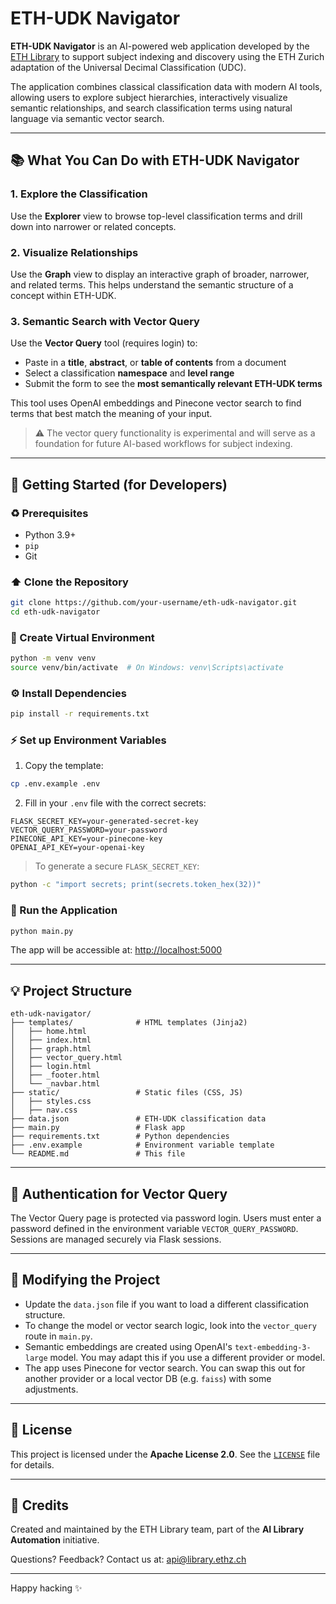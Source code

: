 # ETH-UDK Navigator

**ETH-UDK Navigator** is an AI-powered web application developed by the [ETH Library](https://library.ethz.ch) to support subject indexing and discovery using the ETH Zurich adaptation of the Universal Decimal Classification (UDC).

The application combines classical classification data with modern AI tools, allowing users to explore subject hierarchies, interactively visualize semantic relationships, and search classification terms using natural language via semantic vector search.

---

## 📚 What You Can Do with ETH-UDK Navigator

### 1. **Explore the Classification**
Use the **Explorer** view to browse top-level classification terms and drill down into narrower or related concepts.

### 2. **Visualize Relationships**
Use the **Graph** view to display an interactive graph of broader, narrower, and related terms. This helps understand the semantic structure of a concept within ETH-UDK.

### 3. **Semantic Search with Vector Query**
Use the **Vector Query** tool (requires login) to:
- Paste in a **title**, **abstract**, or **table of contents** from a document
- Select a classification **namespace** and **level range**
- Submit the form to see the **most semantically relevant ETH-UDK terms**

This tool uses OpenAI embeddings and Pinecone vector search to find terms that best match the meaning of your input.

> ⚠️ The vector query functionality is experimental and will serve as a foundation for future AI-based workflows for subject indexing.

---

## 🤖 Getting Started (for Developers)

### ♻️ Prerequisites
- Python 3.9+
- `pip`
- Git

### ⬆️ Clone the Repository
```bash
git clone https://github.com/your-username/eth-udk-navigator.git
cd eth-udk-navigator
```

### 👤 Create Virtual Environment
```bash
python -m venv venv
source venv/bin/activate  # On Windows: venv\Scripts\activate
```

### ⚙️ Install Dependencies
```bash
pip install -r requirements.txt
```

### ⚡ Set up Environment Variables
1. Copy the template:
```bash
cp .env.example .env
```
2. Fill in your `.env` file with the correct secrets:
```
FLASK_SECRET_KEY=your-generated-secret-key
VECTOR_QUERY_PASSWORD=your-password
PINECONE_API_KEY=your-pinecone-key
OPENAI_API_KEY=your-openai-key
```

> To generate a secure `FLASK_SECRET_KEY`:
```bash
python -c "import secrets; print(secrets.token_hex(32))"
```

### 🚀 Run the Application
```bash
python main.py
```
The app will be accessible at: [http://localhost:5000](http://localhost:5000)

---

## 💡 Project Structure
```
eth-udk-navigator/
├── templates/              # HTML templates (Jinja2)
│   ├── home.html
│   ├── index.html
│   ├── graph.html
│   ├── vector_query.html
│   ├── login.html
│   ├── _footer.html
│   └── _navbar.html
├── static/                 # Static files (CSS, JS)
│   ├── styles.css
│   ├── nav.css
├── data.json               # ETH-UDK classification data
├── main.py                 # Flask app
├── requirements.txt        # Python dependencies
├── .env.example            # Environment variable template
└── README.md               # This file
```

---

## 🚪 Authentication for Vector Query
The Vector Query page is protected via password login. Users must enter a password defined in the environment variable `VECTOR_QUERY_PASSWORD`. Sessions are managed securely via Flask sessions.

---

## 🚀 Modifying the Project
- Update the `data.json` file if you want to load a different classification structure.
- To change the model or vector search logic, look into the `vector_query` route in `main.py`.
- Semantic embeddings are created using OpenAI's `text-embedding-3-large` model. You may adapt this if you use a different provider or model.
- The app uses Pinecone for vector search. You can swap this out for another provider or a local vector DB (e.g. `faiss`) with some adjustments.

---

## 📄 License
This project is licensed under the **Apache License 2.0**. See the [`LICENSE`](LICENSE) file for details.

---

## 🤝 Credits
Created and maintained by the ETH Library team, part of the **AI Library Automation** initiative.

Questions? Feedback? Contact us at: [api@library.ethz.ch](mailto:api@library.ethz.ch)

---

Happy hacking ✨
